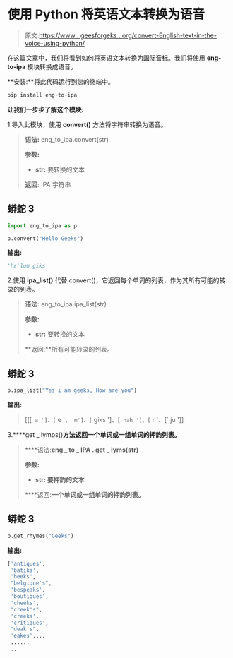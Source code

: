 # 使用 Python 将英语文本转换为语音

> 原文:[https://www . geesforgeks . org/convert-English-text-in-the-voice-using-python/](https://www.geeksforgeeks.org/convert-english-text-into-the-phonetics-using-python/)

在这篇文章中，我们将看到如何将英语文本转换为[国际音标](https://en.wikipedia.org/wiki/International_Phonetic_Alphabet)。我们将使用 **eng-to-ipa** 模块转换成语音。

**安装:**将此代码运行到您的终端中。

```py
pip install eng-to-ipa 

```

**让我们一步步了解这个模块:**

1.导入此模块，使用 **convert()** 方法将字符串转换为语音。

> **语法:** eng_to_ipa.convert(str)
> 
> **参数:**
> 
> *   **str:** 要转换的文本
> 
> **返回:** IPA 字符串

## 蟒蛇 3

```py
import eng_to_ipa as p

p.convert("Hello Geeks")
```

**输出:**

```py
'hɛˈloʊ giks'

```

2.使用 **ipa_list()** 代替 convert()，它返回每个单词的列表，作为其所有可能的转录的列表。

> **语法:** eng_to_ipa.ipa_list(str)
> 
> **参数:**
> 
> *   **str:** 要转换的文本
> 
> **返回:**所有可能转录的列表。

## 蟒蛇 3

```py
p.ipa_list("Yes i am geeks, How are you")
```

**输出:**

> [[[` a ']、[` e '、` m']、[` giks ']、[` hah ']、[` r '、[` ju ']]

3.****get _ lymps()**方法返回一个单词或一组单词的押韵列表。**

> ****语法:**eng _ to _ IPA . get _ lyms(str)**
> 
> ****参数:****
> 
> *   ****str:** 要押韵的文本**
> 
> ****返回:**一个单词或一组单词的押韵列表。**

## **蟒蛇 3**

```py
p.get_rhymes("Geeks")
```

****输出:****

```py
['antiques',
 'batiks',
 'beeks',
 "belgique's",
 'bespeaks',
 'boutiques',
 'cheeks',
 "creek's",
 'creeks',
 'critiques',
 "deak's",
 'eakes',...
 ......
 .. 
```